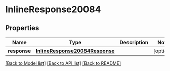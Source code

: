 # InlineResponse20084

## Properties
Name | Type | Description | Notes
------------ | ------------- | ------------- | -------------
**response** | [**InlineResponse20084Response**](InlineResponse20084Response.md) |  | [optional] 

[[Back to Model list]](../README.md#documentation-for-models) [[Back to API list]](../README.md#documentation-for-api-endpoints) [[Back to README]](../README.md)


